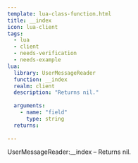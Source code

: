 ```yaml
---
template: lua-class-function.html
title: __index
icon: lua-client
tags:
  - lua
  - client
  - needs-verification
  - needs-example
lua:
  library: UserMessageReader
  function: __index
  realm: client
  description: "Returns nil."
  
  arguments:
    - name: "field"
      type: string
  returns:
    
---
```


<div class="lua__search__keywords">
UserMessageReader:__index &#x2013; Returns nil.
</div>

